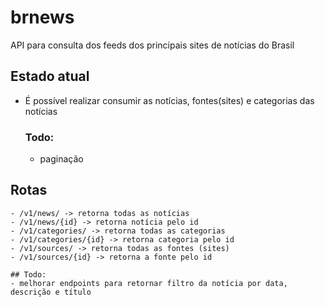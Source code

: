 # brnews
API para consulta dos feeds dos principais sites de notícias do Brasil

## Estado atual
- É possível realizar consumir as notícias, fontes(sites) e categorias das notícias

    ### Todo:
    - paginação
  
## Rotas
    - /v1/news/ -> retorna todas as notícias
    - /v1/news/{id} -> retorna notícia pelo id
    - /v1/categories/ -> retorna todas as categorias
    - /v1/categories/{id} -> retorna categoria pelo id
    - /v1/sources/ -> retorna todas as fontes (sites)
    - /v1/sources/{id} -> retorna a fonte pelo id

    ## Todo:
    - melhorar endpoints para retornar filtro da notícia por data, descrição e título
